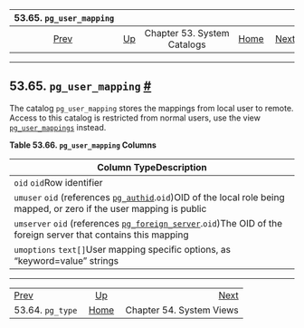 <!--?xml version="1.0" encoding="UTF-8" standalone="no"?-->

|            53.65. `pg_user_mapping`            |                                                   |                             |                                                       |                                                |
| :--------------------------------------------: | :------------------------------------------------ | :-------------------------: | ----------------------------------------------------: | ---------------------------------------------: |
| [Prev](catalog-pg-type.html "53.64. pg_type")  | [Up](catalogs.html "Chapter 53. System Catalogs") | Chapter 53. System Catalogs | [Home](index.html "PostgreSQL 17devel Documentation") |  [Next](views.html "Chapter 54. System Views") |

***

## 53.65. `pg_user_mapping` [#](#CATALOG-PG-USER-MAPPING)



The catalog `pg_user_mapping` stores the mappings from local user to remote. Access to this catalog is restricted from normal users, use the view [`pg_user_mappings`](view-pg-user-mappings.html "54.34. pg_user_mappings") instead.

**Table 53.66. `pg_user_mapping` Columns**

| Column TypeDescription                                                                                                                                                       |
| ---------------------------------------------------------------------------------------------------------------------------------------------------------------------------- |
| `oid` `oid`Row identifier                                                                                                                                                    |
| `umuser` `oid` (references [`pg_authid`](catalog-pg-authid.html "53.8. pg_authid").`oid`)OID of the local role being mapped, or zero if the user mapping is public           |
| `umserver` `oid` (references [`pg_foreign_server`](catalog-pg-foreign-server.html "53.24. pg_foreign_server").`oid`)The OID of the foreign server that contains this mapping |
| `umoptions` `text[]`User mapping specific options, as “keyword=value” strings                                                                                                |

***

|                                                |                                                       |                                                |
| :--------------------------------------------- | :---------------------------------------------------: | ---------------------------------------------: |
| [Prev](catalog-pg-type.html "53.64. pg_type")  |   [Up](catalogs.html "Chapter 53. System Catalogs")   |  [Next](views.html "Chapter 54. System Views") |
| 53.64. `pg_type`                               | [Home](index.html "PostgreSQL 17devel Documentation") |                       Chapter 54. System Views |
